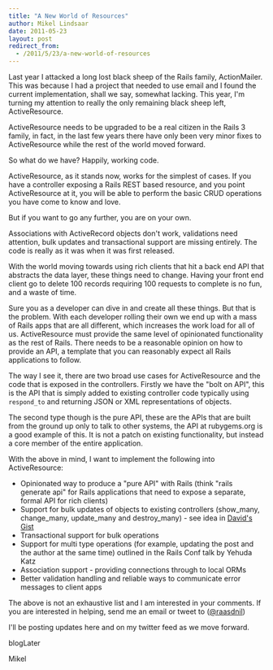 ```yaml
---
title: "A New World of Resources"
author: Mikel Lindsaar
date: 2011-05-23
layout: post
redirect_from:
  - /2011/5/23/a-new-world-of-resources
---
```

Last year I attacked a long lost black sheep of the Rails family,
ActionMailer. This was because I had a project that needed to use email
and I found the current implementation, shall we say, somewhat lacking.
This year, I'm turning my attention to really the only remaining black
sheep left, ActiveResource.

ActiveResource needs to be upgraded to be a real citizen in the Rails 3
family, in fact, in the last few years there have only been very minor
fixes to ActiveResource while the rest of the world moved forward.

So what do we have? Happily, working code.

ActiveResource, as it stands now, works for the simplest of cases. If
you have a controller exposing a Rails REST based resource, and you
point ActiveResource at it, you will be able to perform the basic CRUD
operations you have come to know and love.

But if you want to go any further, you are on your own.

Associations with ActiveRecord objects don't work, validations need
attention, bulk updates and transactional support are missing entirely.
The code is really as it was when it was first released.

With the world moving towards using rich clients that hit a back end API
that abstracts the data layer, these things need to change. Having your
front end client go to delete 100 records requiring 100 requests to
complete is no fun, and a waste of time.

Sure you as a developer can dive in and create all these things. But
that is the problem. With each developer rolling their own we end up
with a mass of Rails apps that are all different, which increases the
work load for all of us. ActiveResource must provide the same level of
opinionated functionality as the rest of Rails. There needs to be a
reasonable opinion on how to provide an API, a template that you can
reasonably expect all Rails applications to follow.

The way I see it, there are two broad use cases for ActiveResource and
the code that is exposed in the controllers. Firstly we have the "bolt
on API", this is the API that is simply added to existing controller
code typically using `respond_to` and returning JSON or XML
representations of objects.

The second type though is the pure API, these are the APIs that are
built from the ground up only to talk to other systems, the API at
rubygems.org is a good example of this. It is not a patch on existing
functionality, but instead a core member of the entire application.

With the above in mind, I want to implement the following into
ActiveResource:

-   Opinionated way to produce a "pure API" with Rails (think "rails
    generate api" for Rails applications that need to expose a separate,
    formal API for rich clients)
-   Support for bulk updates of objects to existing controllers
    (show_many, change_many, update_many and destroy_many) - see idea in
    [David's Gist](https://gist.github.com/981520)
-   Transactional support for bulk operations
-   Support for multi type operations (for example, updating the post
    and the author at the same time) outlined in the Rails Conf talk by
    Yehuda Katz
-   Association support - providing connections through to local ORMs
-   Better validation handling and reliable ways to communicate error
    messages to client apps

The above is not an exhaustive list and I am interested in your
comments. If you are interested in helping, send me an email or tweet to
([\@raasdnil](http://twitter.com/raasdnil))

I'll be posting updates here and on my twitter feed as we move forward.

blogLater

Mikel

